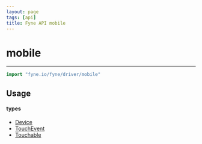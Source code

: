 ```yaml
---
layout: page
tags: [api]
title: Fyne API mobile
---
```


# mobile
---
```go
import "fyne.io/fyne/driver/mobile"
```


## Usage

#### types

 * [Device](device.html)
 * [TouchEvent](touchevent.html)
 * [Touchable](touchable.html)
